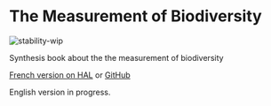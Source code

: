 # The Measurement of Biodiversity
![stability-wip](https://img.shields.io/badge/stability-work_in_progress-lightgrey.svg)

Synthesis book about the the measurement of biodiversity

[French version on HAL](https://hal-agroparistech.archives-ouvertes.fr/cel-01205813/) or [GitHub](https://github.com/EricMarcon/MesuresBioDiv/releases) 

English version in progress.